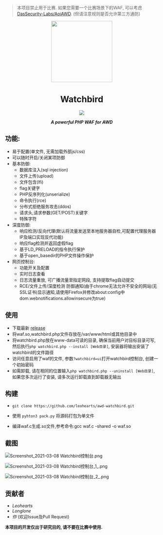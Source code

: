 > 本项目禁止用于比赛. 如果您需要一个比赛场景下的WAF, 可以考虑[DasSecurity-Labs/AoiAWD](https://github.com/DasSecurity-Labs/AoiAWD). (但请注意规则是否允许第三方通防)

<p align="center">
<image style="height:200px;display:inline" src="resources/logo.svg" height="200px" />
<h1 align="center">Watchbird</h1>
<small><p align="center"><img src='https://img.shields.io/github/v/release/leohearts/awd-watchbird?include_prereleases'></p></small>
<b><i><p align="center">A powerful PHP WAF for AWD</p></i></b>
</p>

## 功能:

- 易于配置(单文件, 无需加载外部js/css)
- 可以随时开启/关闭某项防御
- 基本防御:
    - 数据库注入(sql injection)
    - 文件上传(upload)
    - 文件包含(lfi)
    - flag关键字
    - PHP反序列化(unserialize)
    - 命令执行(rce)
    - 分布式拒绝服务攻击(ddos)
    - 请求头,请求参数(GET/POST)关键字
    - 特殊字符
- 深度防御:
    - 响应检测/反向代理(默认将流量发送至本地服务器自检,可配置代理服务器IP及端口实现反代功能)
    - 响应flag检测并返回虚假flag
    - 基于LD_PRELOAD的指令执行保护
    - 基于open_basedir的PHP文件操作保护
- 网页控制台:
    - 功能开关及配置
    - 实时日志查看
    - 日志流量重放, 可广播流量至指定网段, 支持提取flag自动提交
    - RCE/文件上传/深度检测 防御通知(由于chrome无法允许不安全的网站(无SSL证书)显示通知,请使用Firefox并修改about:config中dom.webnotifications.allowinsecure为true)

## 使用

- 下载最新 [release](https://github.com/leohearts/awd-watchbird/releases)
- 将waf.so,watchbird.php文件存放在/var/www/html或其他目录中
- 将watchbird.php放在www-data可读的目录, 确保当前用户对目标目录可写, 然后执行```php watchbird.php --install [Web目录]```, 安装器将输出安装了watchbird的文件路径
- 访问任意启用了waf的文件, 参数```?watchbird=ui```打开watchbird控制台, 创建一个初始密码
- 如需卸载, 请在相同的位置输入```php watchbird.php --uninstall [Web目录]```, 如果您多次运行了安装, 请多次运行卸载直到卸载器无输出

## 构建

- `git clone https://github.com/leohearts/awd-watchbird.git`
- 使用 `pyhton3 pack.py` 将源码打包为单文件

- 编译waf.c生成.so文件,参考命令:gcc waf.c -shared -o waf.so

## 截图

![Screenshot_2021-03-08 Watchbird控制台.png](https://i.loli.net/2021/03/08/DELBdIMxyCgtluf.png)

![Screenshot_2021-03-08 Watchbird控制台_1_.png](https://i.loli.net/2021/03/08/6jyrWYUxIXMsqpl.png)

![Screenshot_2021-03-08 Watchbird控制台_2_.png](https://i.loli.net/2021/03/08/RnY7VAZtJmIeKoX.png)

## 贡献者

- *Leohearts*
- *Longlone*
- *你* (欢迎Issue及Pull Request)

<b>本项目的开发仅出于研究目的, 请不要在比赛中使用.</b>
